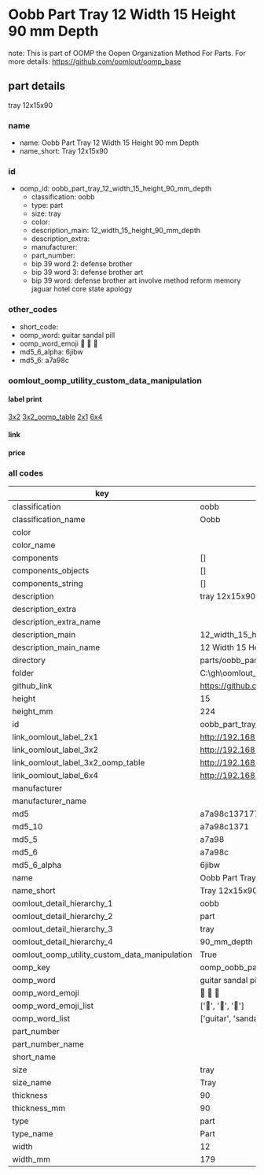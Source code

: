 # Oobb Part Tray 12 Width 15 Height 90 mm Depth  

note: This is part of OOMP the Oopen Organization Method For Parts. For more details: https://github.com/oomlout/oomp_base

##  part details
  



tray 12x15x90



### name
* name: Oobb Part Tray 12 Width 15 Height 90 mm Depth
* name_short: Tray 12x15x90 
### id
* oomp_id: oobb_part_tray_12_width_15_height_90_mm_depth
  * classification: oobb
  * type: part
  * size: tray
  * color: 
  * description_main: 12_width_15_height_90_mm_depth
  * description_extra: 
  * manufacturer: 
  * part_number: 
  * bip 39 word 2: defense brother
  * bip 39 word 3: defense brother art
  * bip 39 word: defense brother art involve method reform memory jaguar hotel core state apology

### other_codes
* short_code: 
* oomp_word: guitar sandal pill
* oomp_word_emoji :guitar: :sandal: :pill:
* md5_6_alpha: 6jibw
* md5_6: a7a98c






### oomlout_oomp_utility_custom_data_manipulation
#### label print
[3x2](http://192.168.1.245:1112/?label=oomp%206jibw)
[3x2_oomp_table](http://192.168.1.108:1112/?label=oomp%206jibw)
[2x1](http://192.168.1.242:1112/?label=oomp%206jibw)
[6x4](http://192.168.1.55:1112/?label=oomp%206jibw)    

#### link

                              

#### price







### all codes 
| key | value |  
| --- | --- |  
| classification | oobb |  
| classification_name | Oobb |  
| color |  |  
| color_name |  |  
| components | [] |  
| components_objects | [] |  
| components_string | [] |  
| description | tray 12x15x90 |  
| description_extra |  |  
| description_extra_name |  |  
| description_main | 12_width_15_height_90_mm_depth |  
| description_main_name | 12 Width 15 Height 90 mm Depth |  
| directory | parts/oobb_part_tray_12_width_15_height_90_mm_depth |  
| folder | C:\gh\oomlout_oobb_version_4_generated_parts\parts\oobb_part_tray_12_width_15_height_90_mm_depth |  
| github_link | https://github.com/oomlout/oomlout_oomp_part_src/tree/main/parts/oobb_part_tray_12_width_15_height_90_mm_depth |  
| height | 15 |  
| height_mm | 224 |  
| id | oobb_part_tray_12_width_15_height_90_mm_depth |  
| link_oomlout_label_2x1 | http://192.168.1.242:1112/?label=oomp%206jibw |  
| link_oomlout_label_3x2 | http://192.168.1.245:1112/?label=oomp%206jibw |  
| link_oomlout_label_3x2_oomp_table | http://192.168.1.108:1112/?label=oomp%206jibw |  
| link_oomlout_label_6x4 | http://192.168.1.55:1112/?label=oomp%206jibw |  
| manufacturer |  |  
| manufacturer_name |  |  
| md5 | a7a98c137177315ed1461762198739cb |  
| md5_10 | a7a98c1371 |  
| md5_5 | a7a98 |  
| md5_6 | a7a98c |  
| md5_6_alpha | 6jibw |  
| name | Oobb Part Tray 12 Width 15 Height 90 mm Depth |  
| name_short | Tray 12x15x90  |  
| oomlout_detail_hierarchy_1 | oobb |  
| oomlout_detail_hierarchy_2 | part |  
| oomlout_detail_hierarchy_3 | tray |  
| oomlout_detail_hierarchy_4 | 90_mm_depth |  
| oomlout_oomp_utility_custom_data_manipulation | True |  
| oomp_key | oomp_oobb_part_tray_12_width_15_height_90_mm_depth |  
| oomp_word | guitar sandal pill |  
| oomp_word_emoji | :guitar: :sandal: :pill: |  
| oomp_word_emoji_list | [':guitar:', ':sandal:', ':pill:'] |  
| oomp_word_list | ['guitar', 'sandal', 'pill'] |  
| part_number |  |  
| part_number_name |  |  
| short_name |  |  
| size | tray |  
| size_name | Tray |  
| thickness | 90 |  
| thickness_mm | 90 |  
| type | part |  
| type_name | Part |  
| width | 12 |  
| width_mm | 179 |  
